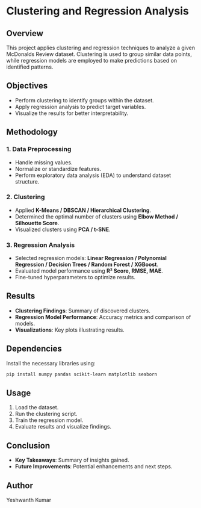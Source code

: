 # Clustering and Regression Analysis

## Overview
This project applies clustering and regression techniques to analyze a given McDonalds Review dataset. Clustering is used to group similar data points, while regression models are employed to make predictions based on identified patterns.

## Objectives
- Perform clustering to identify groups within the dataset.
- Apply regression analysis to predict target variables.
- Visualize the results for better interpretability.
  

## Methodology
### 1. Data Preprocessing
- Handle missing values.
- Normalize or standardize features.
- Perform exploratory data analysis (EDA) to understand dataset structure.

### 2. Clustering
- Applied **K-Means / DBSCAN / Hierarchical Clustering**.
- Determined the optimal number of clusters using **Elbow Method / Silhouette Score**.
- Visualized clusters using **PCA / t-SNE**.

### 3. Regression Analysis
- Selected regression models: **Linear Regression / Polynomial Regression / Decision Trees / Random Forest / XGBoost**.
- Evaluated model performance using **R² Score, RMSE, MAE**.
- Fine-tuned hyperparameters to optimize results.

## Results
- **Clustering Findings**: Summary of discovered clusters.
- **Regression Model Performance**: Accuracy metrics and comparison of models.
- **Visualizations**: Key plots illustrating results.

## Dependencies
Install the necessary libraries using:
```bash
pip install numpy pandas scikit-learn matplotlib seaborn
```

## Usage
1. Load the dataset.
2. Run the clustering script.
3. Train the regression model.
4. Evaluate results and visualize findings.

## Conclusion
- **Key Takeaways**: Summary of insights gained.
- **Future Improvements**: Potential enhancements and next steps.

## Author
Yeshwanth Kumar

